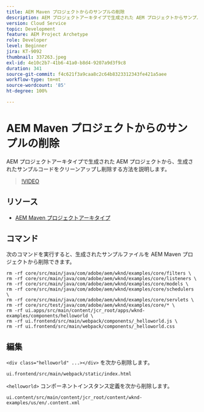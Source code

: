 ```yaml
---
title: AEM Maven プロジェクトからのサンプルの削除
description: AEM プロジェクトアーキタイプで生成された AEM プロジェクトからサンプルコードをクリーンアップし削除する方法を説明します。
version: Cloud Service
topic: Development
feature: AEM Project Archetype
role: Developer
level: Beginner
jira: KT-9092
thumbnail: 337263.jpeg
exl-id: 4e10c2b7-41b6-41a0-b8d4-9207a9d3f9c8
duration: 341
source-git-commit: f4c621f3a9caa8c2c64b8323312343fe421a5aee
workflow-type: tm+mt
source-wordcount: '85'
ht-degree: 100%

---
```


# AEM Maven プロジェクトからのサンプルの削除

AEM プロジェクトアーキタイプで生成された AEM プロジェクトから、生成されたサンプルコードをクリーンアップし削除する方法を説明します。

>[!VIDEO](https://video.tv.adobe.com/v/337263?quality=12&learn=on)


## リソース

+ [AEM Maven プロジェクトアーキタイプ](https://github.com/adobe/aem-project-archetype)

## コマンド

次のコマンドを実行すると、生成されたサンプルファイルを AEM Maven プロジェクトから削除できます。

```
rm -rf core/src/main/java/com/adobe/aem/wknd/examples/core/filters \
rm -rf core/src/main/java/com/adobe/aem/wknd/examples/core/listeners \
rm -rf core/src/main/java/com/adobe/aem/wknd/examples/core/models \
rm -rf core/src/main/java/com/adobe/aem/wknd/examples/core/schedulers \
rm -rf core/src/main/java/com/adobe/aem/wknd/examples/core/servlets \
rm -rf core/src/test/java/com/adobe/aem/wknd/examples/core/* \
rm -rf ui.apps/src/main/content/jcr_root/apps/wknd-examples/components/helloworld \
rm -rf ui.frontend/src/main/webpack/components/_helloworld.js \
rm -rf ui.frontend/src/main/webpack/components/_helloworld.css
```

## 編集

`<div class="helloworld" ...></div>` を次から削除します。

```
ui.frontend/src/main/webpack/static/index.html
```

`<helloworld>` コンポーネントインスタンス定義を次から削除します。

```
ui.content/src/main/content/jcr_root/content/wknd-examples/us/en/.content.xml
```

